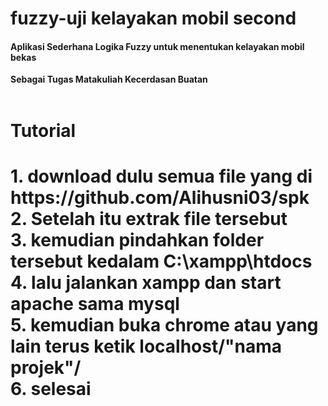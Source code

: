 # fuzzy-uji kelayakan mobil second
<h4>Aplikasi Sederhana Logika Fuzzy untuk menentukan kelayakan mobil bekas</h4>
<b>Sebagai Tugas Matakuliah Kecerdasan Buatan</b><br>
<br>

<h1> Tutorial <h1>
  1. download dulu semua file yang di https://github.com/Alihusni03/spk<br>
  2. Setelah itu extrak file tersebut<br>
  3. kemudian pindahkan folder tersebut kedalam C:\xampp\htdocs<br>
  4. lalu jalankan xampp dan start apache sama mysql<br>
  5. kemudian buka chrome atau yang lain terus ketik localhost/"nama projek"/<br>
  6. selesai
